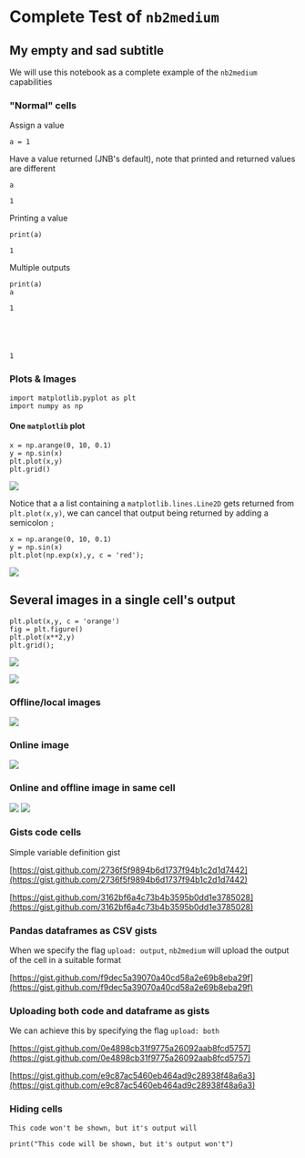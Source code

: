 # Complete Test of `nb2medium`

## My empty and sad subtitle

We will use this notebook as a complete example of the `nb2medium` capabilities

### "Normal" cells

Assign a value


```
a = 1
```

Have a value returned (JNB's default), note that printed and returned values are different


```
a
```




    1



Printing a value


```
print(a)
```

    1


Multiple outputs


```
print(a)
a
```

    1





    1



### Plots & Images


```
import matplotlib.pyplot as plt
import numpy as np
```

#### One `matplotlib` plot


```
x = np.arange(0, 10, 0.1)
y = np.sin(x)
plt.plot(x,y)
plt.grid()
```

![](https://cdn-images-1.medium.com/proxy/1*60J3d7TXOUcpu2ND8sun0Q.png)


Notice that a a list containing a `matplotlib.lines.Line2D` gets returned from `plt.plot(x,y)`, we can cancel that output being returned by adding a semicolon `;`


```
x = np.arange(0, 10, 0.1)
y = np.sin(x)
plt.plot(np.exp(x),y, c = 'red');
```

![](https://cdn-images-1.medium.com/proxy/1*ky0JIY4Tf-2HfBXtNZhFog.png)


## Several images in a single cell's output


```
plt.plot(x,y, c = 'orange')
fig = plt.figure()
plt.plot(x**2,y)
plt.grid();
```

![](https://cdn-images-1.medium.com/proxy/1*XCrZjB5ZPHHlPuV1hmhTiA.png)

![](https://cdn-images-1.medium.com/proxy/1*k2qlCbK6GPq596AbnJ2xjw.png)


### Offline/local images

![](https://cdn-images-1.medium.com/proxy/1*xYdnXpwz3wapR0XTS4aP6Q.png)

### Online image

![](https://external-content.duckduckgo.com/iu/?u=https%3A%2F%2Ftse3.mm.bing.net%2Fth%3Fid%3DOIP.TYe3gPutefAvqQe69fSXYAAAAA%26pid%3DApi&f=1)

### Online and offline image in same cell

![](https://external-content.duckduckgo.com/iu/?u=https%3A%2F%2Ftse3.mm.bing.net%2Fth%3Fid%3DOIP.TYe3gPutefAvqQe69fSXYAAAAA%26pid%3DApi&f=1)
![](https://cdn-images-1.medium.com/proxy/1*xYdnXpwz3wapR0XTS4aP6Q.png)

### Gists code cells

Simple variable definition gist

[https://gist.github.com/2736f5f9894b6d1737f94b1c2d1d7442](https://gist.github.com/2736f5f9894b6d1737f94b1c2d1d7442)


[https://gist.github.com/3162bf6a4c73b4b3595b0dd1e3785028](https://gist.github.com/3162bf6a4c73b4b3595b0dd1e3785028)


### Pandas dataframes as CSV gists

When we specify the flag `upload: output`, `nb2medium` will upload the output of the cell in a suitable format

[https://gist.github.com/f9dec5a39070a40cd58a2e69b8eba29f](https://gist.github.com/f9dec5a39070a40cd58a2e69b8eba29f)


### Uploading both code and dataframe as gists

We can achieve this by specifying the flag `upload: both`

[https://gist.github.com/0e4898cb31f9775a26092aab8fcd5757](https://gist.github.com/0e4898cb31f9775a26092aab8fcd5757)

[https://gist.github.com/e9c87ac5460eb464ad9c28938f48a6a3](https://gist.github.com/e9c87ac5460eb464ad9c28938f48a6a3)


### Hiding cells

    This code won't be shown, but it's output will



```
print("This code will be shown, but it's output won't")
```
